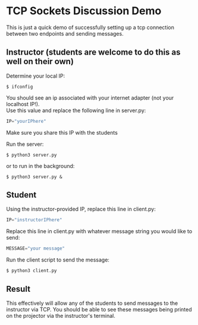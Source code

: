 # TCP Sockets Discussion Demo

This is just a quick demo of successfully setting up a tcp connection 
between two endpoints and sending messages.

## Instructor (students are welcome to do this as well on their own)
Determine your local IP: 
```shellsession 
$ ifconfig 
``` 
You should see 
an ip associated with your internet adapter (not your localhost IP!).  
Use this value and replace the following line in server.py: 
```python 
IP="yourIPhere" 
``` 
Make sure you share this IP with the students 

Run the server: 
```shellsession 
$ python3 server.py 
``` 
or to run in the background: 
```shellsession 
$ python3 server.py & 
```
## Student
Using the instructor-provided IP, replace this line in client.py: 
```python 
IP="instructorIPhere" 
``` 
Replace this line in client.py with whatever message string you would like to send: 
```python 
MESSAGE="your message" 
``` 
Run the client script to send the message: 
```shellsession 
$ python3 client.py 
```
## Result
This effectively will allow any of the students to send messages to the 
instructor via TCP.  You should be able to see these messages being 
printed on the projector via the instructor's terminal.
